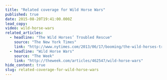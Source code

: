 ```yaml
---
title: "Related coverage for Wild Horse Wars"
published: true
date: 2015-08-20T19:41:00.000Z
lead_copy:
video: wild-horse-wars
related_articles:
  - headline: "The Wild Horses’ Troubled Rescue"
    source: "The New York Times"
    link: "http://www.nytimes.com/2013/06/17/booming/the-wild-horses-troubled-rescue.html"
  - headline: "Wild Horse Wars"
    source: "The Week"
    link: "http://theweek.com/articles/462547/wild-horse-wars"
hide_content: true
slug: related-coverage-for-wild-horse-wars
---
```


